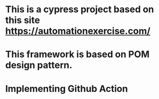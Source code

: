 # This is a cypress project based on this site https://automationexercise.com/

# This framework is based on POM design pattern.

# Implementing Github Action
